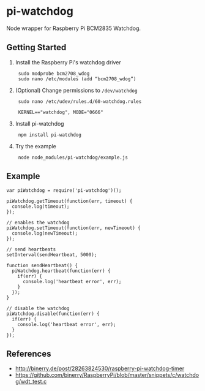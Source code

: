 
pi-watchdog
===========

Node wrapper for Raspberry Pi BCM2835 Watchdog.

Getting Started
---------------

1. Install the Raspberry Pi's watchdog driver

        sudo modprobe bcm2708_wdog
        sudo nano /etc/modules (add “bcm2708_wdog”)
        
1. (Optional) Change permissions to `/dev/watchdog`

        sudo nano /etc/udev/rules.d/60-watchdog.rules 
        
        KERNEL=="watchdog", MODE="0666"
        
1. Install pi-watchdog

        npm install pi-watchdog
        
1. Try the example

        node node_modules/pi-watchdog/example.js

Example
-------

```
var piWatchdog = require('pi-watchdog')();

piWatchdog.getTimeout(function(err, timeout) {
  console.log(timeout);
});

// enables the watchdog
piWatchdog.setTimeout(function(err, newTimeout) {
  console.log(newTimeout);
});

// send heartbeats
setInterval(sendHeartbeat, 5000);

function sendHeartbeat() {
  piWatchdog.heartbeat(function(err) {
    if(err) {
      console.log('heartbeat error', err);
    }
  });
}

// disable the watchdog
piWatchdog.disable(function(err) {
  if(err) {
    console.log('heartbeat error', err);
  }
});
```

References
----------

* http://binerry.de/post/28263824530/raspberry-pi-watchdog-timer
* https://github.com/binerry/RaspberryPi/blob/master/snippets/c/watchdog/wdt_test.c
